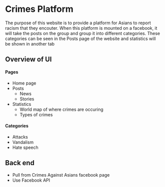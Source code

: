 # Crimes Platform

The purpose of this website is to provide a platform for Asians to 
report racism that they encouter. When this platform is mounted on a 
facebook, it will take the posts on the group and group it into
different categories. These categories can be seen in the Posts
page of the website and statistics will be shown in another tab

## Overview of UI

#### Pages
- Home page
- Posts
    - News
    - Stories
- Statistics
    - World map of where crimes are occuring
    - Types of crimes

#### Categories
- Attacks
- Vandalism
- Hate speech

## Back end
- Pull from Crimes Against Asians facebook page
- Use Facebook API
